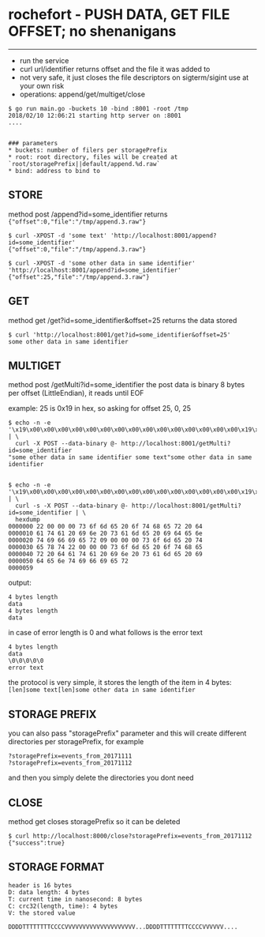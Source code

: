# rochefort - PUSH DATA, GET FILE OFFSET; no shenanigans
---

* run the service
* curl url/identifier returns offset and the file it was added to
* not very safe, it just closes the file descriptors on sigterm/sigint use at your own risk
* operations: append/get/multiget/close

```
$ go run main.go -buckets 10 -bind :8001 -root /tmp
2018/02/10 12:06:21 starting http server on :8001
....


### parameters
* buckets: number of filers per storagePrefix
* root: root directory, files will be created at
`root/storagePrefix||default/append.%d.raw`
* bind: address to bind to

```

## STORE

method post /append?id=some_identifier returns `{"offset":0,"file":"/tmp/append.3.raw"}`

```
$ curl -XPOST -d 'some text' 'http://localhost:8001/append?id=some_identifier'
{"offset":0,"file":"/tmp/append.3.raw"}

$ curl -XPOST -d 'some other data in same identifier' 'http://localhost:8001/append?id=some_identifier'
{"offset":25,"file":"/tmp/append.3.raw"}
```

## GET

method get /get?id=some_identifier&offset=25 returns the data stored

```
$ curl 'http://localhost:8001/get?id=some_identifier&offset=25'
some other data in same identifier
```

## MULTIGET
method  post /getMulti?id=some_identifier the post data is binary 8 bytes per offset (LittleEndian), it reads until EOF

example: 25 is 0x19 in hex, so asking for offset 25, 0, 25

```
$ echo -n -e '\x19\x00\x00\x00\x00\x00\x00\x00\x00\x00\x00\x00\x00\x00\x00\x00\x19\x00\x00\x00\x00\x00\x00\x00' | \
  curl -X POST --data-binary @- http://localhost:8001/getMulti?id=some_identifier
"some other data in same identifier	some text"some other data in same identifier


$ echo -n -e '\x19\x00\x00\x00\x00\x00\x00\x00\x00\x00\x00\x00\x00\x00\x00\x00\x19\x00\x00\x00\x00\x00\x00\x00' | \
  curl -s -X POST --data-binary @- http://localhost:8001/getMulti?id=some_identifier | \
  hexdump
0000000 22 00 00 00 73 6f 6d 65 20 6f 74 68 65 72 20 64
0000010 61 74 61 20 69 6e 20 73 61 6d 65 20 69 64 65 6e
0000020 74 69 66 69 65 72 09 00 00 00 73 6f 6d 65 20 74
0000030 65 78 74 22 00 00 00 73 6f 6d 65 20 6f 74 68 65
0000040 72 20 64 61 74 61 20 69 6e 20 73 61 6d 65 20 69
0000050 64 65 6e 74 69 66 69 65 72                     
0000059

```


output:

```
4 bytes length
data
4 bytes length
data
```

in case of error length is 0 and what follows is the error text

```
4 bytes length
data
\0\0\0\0\0
error text
```

the protocol is very simple, it stores the length of the item in 4 bytes:
`[len]some text[len]some other data in same identifier`

## STORAGE PREFIX
you can also pass "storagePrefix" parameter and this will create different directories per storagePrefix, for example

```
?storagePrefix=events_from_20171111 
?storagePrefix=events_from_20171112
```

and then you simply delete the directories you dont need

## CLOSE
method get closes storagePrefix so it can be deleted

```
$ curl http://localhost:8000/close?storagePrefix=events_from_20171112
{"success":true}
```

## STORAGE FORMAT

```
header is 16 bytes
D: data length: 4 bytes
T: current time in nanosecond: 8 bytes
C: crc32(length, time): 4 bytes
V: the stored value

DDDDTTTTTTTTCCCCVVVVVVVVVVVVVVVVVVVV...DDDDTTTTTTTTCCCCVVVVVV....

```
